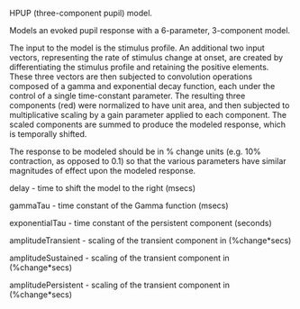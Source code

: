HPUP (three-component pupil) model.

Models an evoked pupil response with a 6-parameter, 3-component model.

The input to the model is the stimulus profile. An additional two input
 vectors, representing the rate of stimulus change at onset, are created
 by differentiating the stimulus profile and retaining the positive
 elements. These three vectors are then subjected to convolution
 operations composed of a gamma and exponential decay function, each
 under the control of a single time-constant parameter. The resulting
 three components (red) were normalized to have unit area, and then
 subjected to multiplicative scaling by a gain parameter applied to each
 component. The scaled components are summed to produce the modeled
 response, which is temporally shifted.

The response to be modeled should be in % change units (e.g. 10%
 contraction, as opposed to 0.1) so that the various parameters have
 similar magnitudes of effect upon the modeled response.

delay - time to shift the model to the right (msecs)

gammaTau - time constant of the Gamma function (msecs)

exponentialTau - time constant of the persistent component (seconds)

amplitudeTransient - scaling of the transient component in (%change*secs)

amplitudeSustained - scaling of the transient component in (%change*secs)

amplitudePersistent - scaling of the transient component in (%change*secs)

